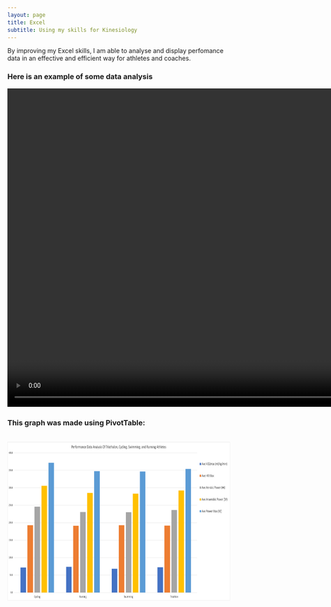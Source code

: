 ```yaml
---
layout: page
title: Excel
subtitle: Using my skills for Kinesiology
---
```

By improving my Excel skills, I am able to analyse and display perfomance data in an effective and efficient way for athletes and coaches.

### Here is an example of some data analysis
<video width="960" height="720" controls>
    <source src="/assets/img/excel-vid.mp4" type="video/mp4">
</video>

### This graph was made using PivotTable:
<img style="max-width:none">
    <img src="/assets/img/chart.png" width="960" height="360">
</img> 